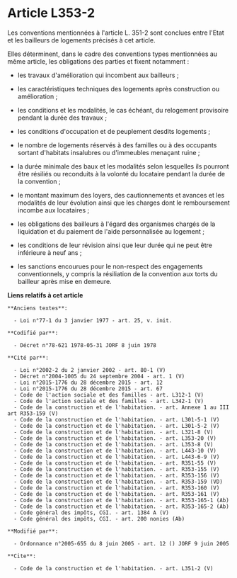 # Article L353-2

Les conventions mentionnées à l'article L. 351-2 sont conclues entre l'Etat et les bailleurs de logements précisés à cet
article. 

Elles déterminent, dans le cadre des conventions types mentionnées au même article, les obligations des parties et fixent
notamment :

- les travaux d'amélioration qui incombent aux bailleurs ;

- les caractéristiques techniques des logements après construction ou amélioration ;

- les conditions et les modalités, le cas échéant, du relogement provisoire pendant la durée des travaux ;

- les conditions d'occupation et de peuplement desdits logements ;

- le nombre de logements réservés à des familles ou à des occupants sortant d'habitats insalubres ou d'immeubles menaçant
ruine ;

- la durée minimale des baux et les modalités selon lesquelles ils pourront être résiliés ou reconduits à la volonté du
locataire pendant la durée de la convention ;

- le montant maximum des loyers, des cautionnements et avances et les modalités de leur évolution ainsi que les charges dont
le remboursement incombe aux locataires ;

- les obligations des bailleurs à l'égard des organismes chargés de la liquidation et du paiement de l'aide personnalisée au
logement ;

- les conditions de leur révision ainsi que leur durée qui ne peut être inférieure à neuf ans ;

- les sanctions encourues pour le non-respect des engagements conventionnels, y compris la résiliation de la convention aux
torts du bailleur après mise en demeure.

**Liens relatifs à cet article**

	**Anciens textes**:

	  - Loi n°77-1 du 3 janvier 1977 - art. 25, v. init.

	**Codifié par**:

	  - Décret n°78-621 1978-05-31 JORF 8 juin 1978

	**Cité par**:

	  - Loi n°2002-2 du 2 janvier 2002 - art. 80-1 (V)
	  - Décret n°2004-1005 du 24 septembre 2004 - art. 1 (V)
	  - Loi n°2015-1776 du 28 décembre 2015 - art. 12
	  - Loi n°2015-1776 du 28 décembre 2015 - art. 67
	  - Code de l'action sociale et des familles - art. L312-1 (V)
	  - Code de l'action sociale et des familles - art. L342-1 (V)
	  - Code de la construction et de l'habitation. - art. Annexe 1 au III art R353-159 (V)
	  - Code de la construction et de l'habitation. - art. L301-5-1 (V)
	  - Code de la construction et de l'habitation. - art. L301-5-2 (V)
	  - Code de la construction et de l'habitation. - art. L321-8 (V)
	  - Code de la construction et de l'habitation. - art. L353-20 (V)
	  - Code de la construction et de l'habitation. - art. L353-8 (V)
	  - Code de la construction et de l'habitation. - art. L443-10 (V)
	  - Code de la construction et de l'habitation. - art. L443-6-9 (V)
	  - Code de la construction et de l'habitation. - art. R351-55 (V)
	  - Code de la construction et de l'habitation. - art. R353-155 (V)
	  - Code de la construction et de l'habitation. - art. R353-156 (V)
	  - Code de la construction et de l'habitation. - art. R353-159 (VD)
	  - Code de la construction et de l'habitation. - art. R353-160 (V)
	  - Code de la construction et de l'habitation. - art. R353-161 (V)
	  - Code de la construction et de l'habitation. - art. R353-165-1 (Ab)
	  - Code de la construction et de l'habitation. - art. R353-165-2 (Ab)
	  - Code général des impôts, CGI. - art. 1384 A (V)
	  - Code général des impôts, CGI. - art. 200 nonies (Ab)

	**Modifié par**:

	  - Ordonnance n°2005-655 du 8 juin 2005 - art. 12 () JORF 9 juin 2005

	**Cite**:

	  - Code de la construction et de l'habitation. - art. L351-2 (V)
